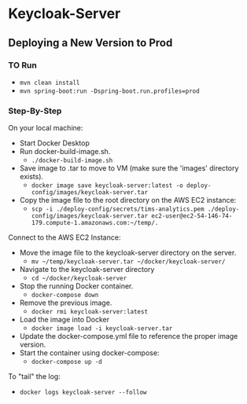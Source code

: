 # Keycloak-Server

## Deploying a New Version to Prod

### TO Run 
* `mvn clean install`
* `mvn spring-boot:run -Dspring-boot.run.profiles=prod`

### Step-By-Step

On your local machine:
* Start Docker Desktop
* Run docker-build-image.sh.
  * `./docker-build-image.sh`
* Save image to .tar to move to VM (make sure the 'images' directory exists).
  * `docker image save keycloak-server:latest -o deploy-config/images/keycloak-server.tar`
* Copy the image file to the root directory on the AWS EC2 instance:
  * `scp -i ./deploy-config/secrets/tims-analytics.pem ./deploy-config/images/keycloak-server.tar ec2-user@ec2-54-146-74-179.compute-1.amazonaws.com:~/temp/.`

Connect to the AWS EC2 Instance:
* Move the image file to the keycloak-server directory on the server.
  * `mv ~/temp/keycloak-server.tar ~/docker/keycloak-server/`
* Navigate to the keycloak-server directory
  * `cd ~/docker/keycloak-server`
* Stop the running Docker container.
  * `docker-compose down`
* Remove the previous image.
  * `docker rmi keycloak-server:latest`
* Load the image into Docker
  * `docker image load -i keycloak-server.tar`
* Update the docker-compose.yml file to reference the proper image version.
* Start the container using docker-compose:
  * `docker-compose up -d`

To "tail" the log:
* `docker logs keycloak-server --follow`
